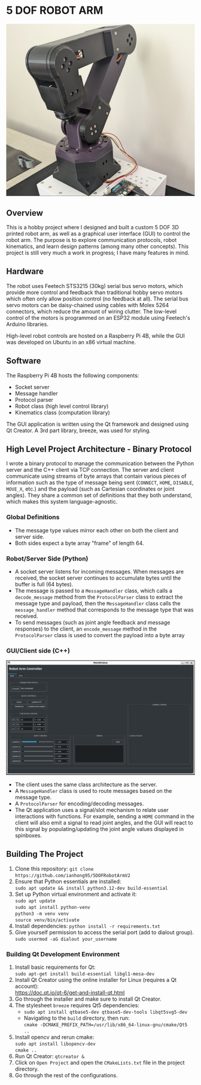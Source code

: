# 5 DOF ROBOT ARM

![!\[alt text\](image-1.png)](assets/robot_arm_1.png)

## Overview
This is a hobby project where I designed and built a custom 5 DOF 3D printed robot arm, as well as a graphical user interface (GUI) to control the robot arm. The purpose is to explore communication protocols, robot kinematics, and learn design patterns (among many other concepts). This project is still very much a work in progress; I have many features in mind.

## Hardware
The robot uses Feetech STS3215 (30kg) serial bus servo motors, which provide more control and feedback than traditional hobby servo motors which often only allow position control (no feedback at all). The serial bus servo motors can be daisy-chained using cables with Molex 5264 connectors, which reduce the amount of wiring clutter. The low-level control of the motors is programmed on an ESP32 module using Feetech's Arduino libraries.  

High-level robot controls are hosted on a Raspberry Pi 4B, while the GUI was developed on Ubuntu in an x86 virtual machine.

## Software  
The Raspberry Pi 4B hosts the following components:
- Socket server
- Message handler
- Protocol parser
- Robot class (high level control library)
- Kinematics class (computation library)
  
The GUI application is written using the Qt framework and designed using Qt Creator. A 3rd part library, breeze, was used for styling.

## High Level Project Architecture - Binary Protocol
I wrote a binary protocol to manage the communication between the Python server and the C++ client via TCP connection. The server and client communicate using streams of byte arrays that contain various pieces of information such as the type of message being sent (`CONNECT`, `HOME`, `DISABLE`, `MOVE_X`, etc.) and the payload (such as Cartesian coordinates or joint angles). They share a common set of definitions that they both understand, which makes this system language-agnostic.

### Global Definitions
- The message type values mirror each other on both the client and server side.
- Both sides expect a byte array "frame" of length 64.

### Robot/Server Side (Python)
- A socket server listens for incoming messages. When messages are received, the socket server continues to accumulate bytes until the buffer is full (64 bytes).
- The message is passed to a `MessageHandler` class, which calls a `decode_message` method from the `ProtocolParser` class to extract the message type and payload, then the `MessageHandler` class calls the `message_handler` method that corresponds to the message type that was received.
- To send messages (such as joint angle feedback and message responses) to the client, an `encode_message` method in the `ProtocolParser` class is used to convert the payload into a byte array

### GUI/Client side (C++)

![!\[alt text\](image-2.png)](assets/GUI_1.png)

- The client uses the same class architecture as the server.
- A `MessageHandler` class is used to route messages based on the message type.
- A `ProtocolParser` for encoding/decoding messages.
- The Qt application uses a signal/slot mechanism to relate user interactions with functions. For example, sending a `HOME` command in the client will also emit a signal to read joint angles, and the GUI will react to this signal by populating/updating the joint angle values displayed in spinboxes.

## Building The Project
1. Clone this repository: `git clone https://github.com/ianhong95/5DOFRobotArmV2`
2. Ensure that Python essentials are installed:  
    `sudo apt update && install python3.12-dev build-essential`
3. Set up Python virtual environment and activate it:  
    `sudo apt update`  
    `sudo apt install python-venv`  
    `python3 -m venv venv`  
    `source venv/bin/activate`  
4. Install dependencies: `python install -r requirements.txt`
5. Give yourself permission to access the serial port (add to dialout group).  
    `sudo usermod -aG dialout your_username`

### Building Qt Development Environment
1. Install basic requirements for Qt:  
    `sudo apt-get install build-essential libgl1-mesa-dev`
2. Install Qt Creator using the online installer for Linux (requires a Qt account):  
    https://doc.qt.io/qt-6/get-and-install-qt.html
3. Go through the installer and make sure to install Qt Creator.
4. The stylesheet `breeze` requires Qt5 dependencies:  
    - `sudo apt install qtbase5-dev qtbase5-dev-tools libqt5svg5-dev`
    - Navigating to the `build` directory, then run:  
        `cmake -DCMAKE_PREFIX_PATH=/usr/lib/x86_64-linux-gnu/cmake/Qt5 ..`
5. Install opencv and rerun cmake:  
    `sudo apt install libopencv-dev`  
    `cmake ..`  
6. Run Qt Creator: `qtcreator &`
7. Click on `Open Project` and open the `CMakeLists.txt` file in the project directory.
8. Go through the rest of the configurations.